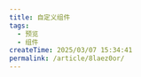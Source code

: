 ```yaml
---
title: 自定义组件
tags:
  - 预览
  - 组件
createTime: 2025/03/07 15:34:41
permalink: /article/8laez0or/
---
```


<CustomComponent />
